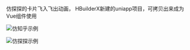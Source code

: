 
仿探探的卡片飞入飞出动画，
HBuilderX新建的uniapp项目，可拷贝出来成为Vue组件使用

![仿知乎示例](http://ww1.sinaimg.cn/large/77f2aa08ly1glpogn55xog20bd05k4qp.gif)

![仿探探示例](http://ww1.sinaimg.cn/large/77f2aa08ly1glpog4f0i1g20bd0ake85.gif)

